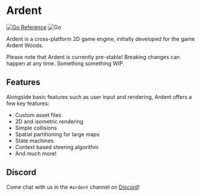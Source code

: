 # Ardent
[![Go Reference](https://pkg.go.dev/badge/github.com/split-cube-studios/ardent.svg)](https://pkg.go.dev/github.com/split-cube-studios/ardent) ![Go](https://github.com/split-cube-studios/ardent/workflows/Go/badge.svg)

Ardent is a cross-platform 2D game engine, initially developed for the game Ardent Woods.

Please note that Ardent is currently pre-stable! Breaking changes can happen at any time. Something something WIP.

## Features

Alongside basic features such as user input and rendering, Ardent offers a few key features:
- Custom asset files
- 2D and isometric rendering
- Simple collisions
- Spatial partitioning for large maps
- State machines
- Context based steering algorithm
- And much more!

## Discord

Come chat with us in the `#ardent` channel on [Discord](https://discord.gg/dUqS7RfSqv)!
